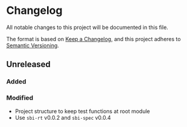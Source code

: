 # Changelog

All notable changes to this project will be documented in this file.

The format is based on [Keep a Changelog](https://keepachangelog.com/en/1.0.0/), and this project adheres
to [Semantic Versioning](https://semver.org/spec/v2.0.0.html).

## Unreleased

### Added

### Modified

- Project structure to keep test functions at root module
- Use `sbi-rt` v0.0.2 and `sbi-spec` v0.0.4

[Unreleased]: https://github.com/rustsbi/sbi-testing/compare/v0.0.1...HEAD
[0.0.1]: https://github.com/rustsbi/sbi-testing/compare/v0.0.0...v0.0.1
[0.0.0]: https://github.com/rustsbi/sbi-testing/releases/tag/v0.0.0
